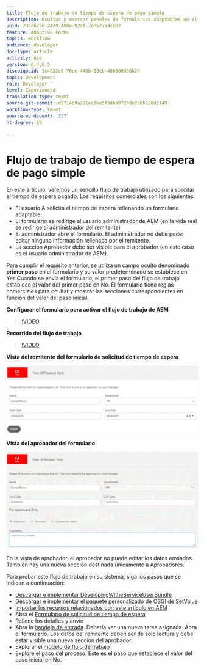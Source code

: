 ```yaml
---
title: Flujo de trabajo de tiempo de espera de pago simple
description: Ocultar y mostrar paneles de formularios adaptables en el flujo de trabajo de AEM
uuid: 28ceb72b-24d9-488e-92af-7e85775dc682
feature: Adaptive Forms
topics: workflow
audience: developer
doc-type: article
activity: use
version: 6.4,6.5
discoiquuid: 1c4822e6-76ce-446b-98cb-408900d68b24
topic: Development
role: Developer
level: Experienced
translation-type: tm+mt
source-git-commit: d9714b9a291ec3ee5f3dba9723de72bb120d2149
workflow-type: tm+mt
source-wordcount: '337'
ht-degree: 1%

---
```



# Flujo de trabajo de tiempo de espera de pago simple

En este artículo, veremos un sencillo flujo de trabajo utilizado para solicitar el tiempo de espera pagado. Los requisitos comerciales son los siguientes:

* El usuario A solicita el tiempo de espera rellenando un formulario adaptable.
* El formulario se redirige al usuario administrador de AEM (en la vida real se redirige al administrador del remitente)
* El administrador abre el formulario. El administrador no debe poder editar ninguna información rellenada por el remitente.
* La sección Aprobador debe ser visible para el aprobador (en este caso es el usuario administrador de AEM).

Para cumplir el requisito anterior, se utiliza un campo oculto denominado **primer paso** en el formulario y su valor predeterminado se establece en Yes.Cuando se envía el formulario, el primer paso del flujo de trabajo establece el valor del primer paso en No. El formulario tiene reglas comerciales para ocultar y mostrar las secciones correspondientes en función del valor del paso inicial.

**Configurar el formulario para activar el flujo de trabajo de AEM**

>[!VIDEO](https://video.tv.adobe.com/v/28406?quality=9&learn=on)

**Recorrido del flujo de trabajo**

>[!VIDEO](https://video.tv.adobe.com/v/28407?quality=9&learn=on)

**Vista del remitente del formulario de solicitud de tiempo de espera**

![initialstep](assets/initialstep.gif)

**Vista del aprobador del formulario**

![vista de aprobador](assets/approversview.gif)

En la vista de aprobador, el aprobador no puede editar los datos enviados. También hay una nueva sección destinada únicamente a Aprobadores.

Para probar este flujo de trabajo en su sistema, siga los pasos que se indican a continuación:
* [Descargar e implementar DevelopingWitheServiceUserBundle](/help/forms/assets/common-osgi-bundles/DevelopingWithServiceUser.jar)
* [Descargar e implementar el paquete personalizado de OSGI de SetValue](/help/forms/assets/common-osgi-bundles/SetValueApp.core-1.0-SNAPSHOT.jar)
* [Importar los recursos relacionados con este artículo en AEM](assets/helpxworkflow.zip)
* Abra el [Formulario de solicitud de tiempo de espera](http://localhost:4502/content/dam/formsanddocuments/helpx/timeoffrequestform/jcr:content?wcmmode=disabled)
* Rellene los detalles y envíe
* Abra la [bandeja de entrada](http://localhost:4502/mnt/overlay/cq/inbox/content/inbox.html). Debería ver una nueva tarea asignada. Abra el formulario. Los datos del remitente deben ser de solo lectura y debe estar visible una nueva sección del aprobador.
* Explorar el [modelo de flujo de trabajo](http://localhost:4502/editor.html/conf/global/settings/workflow/models/helpxworkflow.html)
* Explore el paso del proceso. Este es el paso que establece el valor del paso inicial en No.
